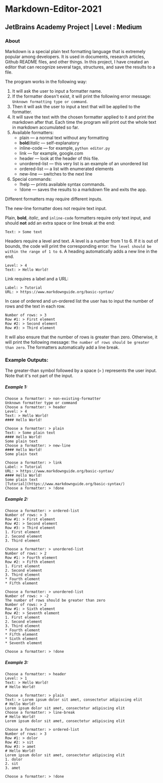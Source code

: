 # Markdown-Editor-2021
## JetBrains Academy Project | Level :  Medium

### About
Markdown is a special plain text formatting language that is extremely popular among developers. It is used in documents, research articles, Github README files, and other things. In this project, I have created an editor that can recognize several tags, structures, and save the results to a file.


The program works in the following way:
1. It will ask the user to input a formatter name.
2. If the formatter doesn't exist, it will print the following error message: `Unknown formatting type or command`.
3. Then it will ask the user to input a text that will be applied to the formatter.
4. It will save the text with the chosen formatter applied to it and print the markdown after that. Each time the program will print out the whole text in markdown accumulated so far.
5. Available formatters:
	* plain — a normal text without any formatting
	* **bold**/*italic* — self-explanatory
	* inline-code — for example, `python editor.py`
	* link — for example, google.com
	* header — look at the header of this file.
	* unordered-list — this very list is an example of an unordered list
	* ordered-list — a list with enumerated elements
	* new-line — switches to the next line
6. Special commands:
	* !help — prints available syntax commands.
	* !done — saves the results to a markdown file and exits the app.

Different formatters may require different inputs.

The new-line formatter does not require text input.

Plain, **bold**, *italic*, and `inline-code` formatters require only text input, and should  **not**  add an extra space or line break at the end:

    Text: > Some text
    
Headers require  a level and text. A level is a number from 1 to 6. If it is out of bounds, the code will print the corresponding error: `The level should be within the range of 1 to 6`. A heading automatically adds a new line in the end.

    Level: > 4  
    Text: > Hello World!

Link requires a label and a URL:

    Label: > Tutorial  
    URL: > https://www.markdownguide.org/basic-syntax/
    
In case of ordered and un-ordered list the user has to input the number of rows and the text in each row. 

    Number of rows: > 3  
    Row #1: > First element  
    Row #2: > Second element  
    Row #3: > Third element

It will also ensure that the number of rows is greater than zero. Otherwise, it will print the following message: `The number of rows should be greater than zero`.  The formatters automatically add a line break. 


### Example Outputs:
The greater-than symbol followed by a space (`>` ) represents the user input. Note that it's not part of the input.
##### Example 1: 
```
Choose a formatter: > non-existing-formatter
Unknown formatter type or command
Choose a formatter: > header
Level: > 4
Text: > Hello World!
#### Hello World!

Choose a formatter: > plain
Text: > Some plain text
#### Hello World!
Some plain text
Choose a formatter: > new-line
#### Hello World!
Some plain text

Choose a formatter: > link
Label: > Tutorial
URL: > https://www.markdownguide.org/basic-syntax/
#### Hello World!
Some plain text
[Tutorial](https://www.markdownguide.org/basic-syntax/)
Choose a formatter: > !done
```
##### Example 2:
```
Choose a formatter: > ordered-list
Number of rows: > 3
Row #1: > First element
Row #2: > Second element
Row #3: > Third element
1. First element
2. Second element
3. Third element

Choose a formatter: > unordered-list
Number of rows: > 2
Row #1: > Fourth element
Row #2: > Fifth element
1. First element
2. Second element
3. Third element
* Fourth element
* Fifth element

Choose a formatter: > unordered-list
Number of rows: > -2
The number of rows should be greater than zero
Number of rows: > 2
Row #1: > Sixth element
Row #2: > Seventh element
1. First element
2. Second element
3. Third element
* Fourth element
* Fifth element
* Sixth element
* Seventh element

Choose a formatter: > !done
```

##### Example 3: 
```
Choose a formatter: > header  
Level: > 1  
Text: > Hello World!  
# Hello World!  
  
Choose a formatter: > plain  
Text: > Lorem ipsum dolor sit amet, consectetur adipiscing elit  
# Hello World!  
Lorem ipsum dolor sit amet, consectetur adipiscing elit  
Choose a formatter: > line-break  
# Hello World!  
Lorem ipsum dolor sit amet, consectetur adipiscing elit  
  
Choose a formatter: > ordered-list  
Number of rows: > 3  
Row #1: > dolor  
Row #2: > sit  
Row #3: > amet  
# Hello World!  
Lorem ipsum dolor sit amet, consectetur adipiscing elit  
1. dolor  
2. sit  
3. amet  
  
Choose a formatter: > !done 
```

